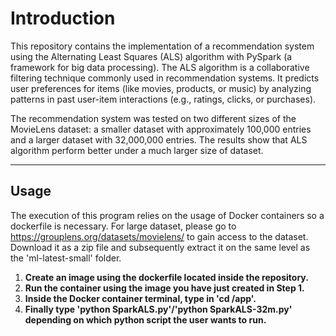 # Introduction

This repository contains the implementation of a recommendation system using the Alternating Least Squares (ALS) algorithm with PySpark (a framework for big data processing). The ALS algorithm is a collaborative filtering technique commonly used in recommendation systems. It predicts user preferences for items (like movies, products, or music) by analyzing patterns in past user-item interactions (e.g., ratings, clicks, or purchases).

The recommendation system was tested on two different sizes of the MovieLens dataset: a smaller dataset with approximately 100,000 entries and a larger dataset with 32,000,000 entries. The results show that ALS algorithm perform better under a much larger size of dataset.

---

## Usage

The execution of this program relies on the usage of Docker containers so a dockerfile is necessary. For large dataset, please go to https://grouplens.org/datasets/movielens/ to gain access to the dataset. Download it as a zip file and subsequently extract it on the same level as the 'ml-latest-small' folder.

1. **Create an image using the dockerfile located inside the repository.**
2. **Run the container using the image you have just created in Step 1.**
3. **Inside the Docker container terminal, type in 'cd /app'.**
4. **Finally type 'python SparkALS.py'/'python SparkALS-32m.py' depending on which python script the user wants to run.**


